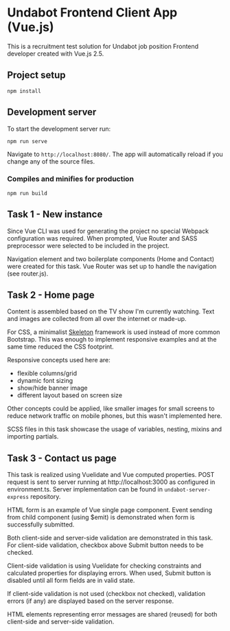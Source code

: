 # Undabot Frontend Client App (Vue.js)

This is a recruitment test solution for Undabot job position Frontend developer created with Vue.js 2.5.

## Project setup
```
npm install
```

## Development server
To start the development server run:
```
npm run serve
```
Navigate to `http://localhost:8080/`. The app will automatically reload if you change any of the source files.

### Compiles and minifies for production
```
npm run build
```

## Task 1 - New instance

Since Vue CLI was used for generating the project no special Webpack configuration was required. When prompted, Vue Router and SASS preprocessor were selected to be included in the project.

Navigation element and two boilerplate components (Home and Contact) were created for this task. Vue Router was set up to handle the navigation (see router.js).

## Task 2 - Home page

Content is assembled based on the TV show I'm currently watching. Text and images are collected from all over the internet or made-up.

For CSS, a minimalist [Skeleton](http://getskeleton.com/) framework is used instead of more common Bootstrap. This was enough to implement responsive examples and at the same time reduced the CSS footprint.

Responsive concepts used here are:
- flexible columns/grid
- dynamic font sizing
- show/hide banner image
- different layout based on screen size

Other concepts could be applied, like smaller images for small screens to reduce network traffic on mobile phones, but this wasn't implemented here.

SCSS files in this task showcase the usage of variables, nesting, mixins and importing partials.

## Task 3 - Contact us page

This task is realized using Vuelidate and Vue computed properties. POST request is sent to server running at http://localhost:3000 as configured in environment.ts. Server implementation can be found in `undabot-server-express` repository.

HTML form is an example of Vue single page component. Event sending from child component (using $emit) is demonstrated when form is successfully submitted.

Both client-side and server-side validation are demonstrated in this task. For client-side validation, checkbox above Submit button needs to be checked.

Client-side validation is using Vuelidate for checking constraints and calculated properties for displaying errors. When used, Submit button is disabled until all form fields are in valid state.

If client-side validation is not used (checkbox not checked), validation errors (if any) are displayed based on the server response.

HTML elements representing error messages are shared (reused) for both client-side and server-side validation.